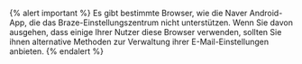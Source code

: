 {% alert important %}
Es gibt bestimmte Browser, wie die Naver Android-App, die das Braze-Einstellungszentrum nicht unterstützen. Wenn Sie davon ausgehen, dass einige Ihrer Nutzer diese Browser verwenden, sollten Sie ihnen alternative Methoden zur Verwaltung ihrer E-Mail-Einstellungen anbieten.
{% endalert %}